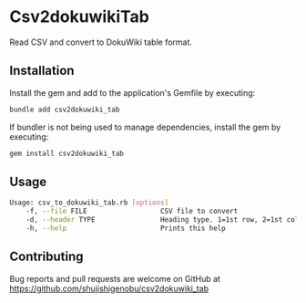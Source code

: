 # Csv2dokuwikiTab

Read CSV and convert to DokuWiki table format.

## Installation

Install the gem and add to the application's Gemfile by executing:

```bash
bundle add csv2dokuwiki_tab
```

If bundler is not being used to manage dependencies, install the gem by executing:

```bash
gem install csv2dokuwiki_tab
```

## Usage

```bash
Usage: csv_to_dokuwiki_tab.rb [options]
    -f, --file FILE                  CSV file to convert
    -d, --header TYPE                Heading type. 1=1st row, 2=1st column, 3=both 1&2, 0=none, default: 1
    -h, --help                       Prints this help
```



## Contributing

Bug reports and pull requests are welcome on GitHub at https://github.com/shujishigenobu/csv2dokuwiki_tab
